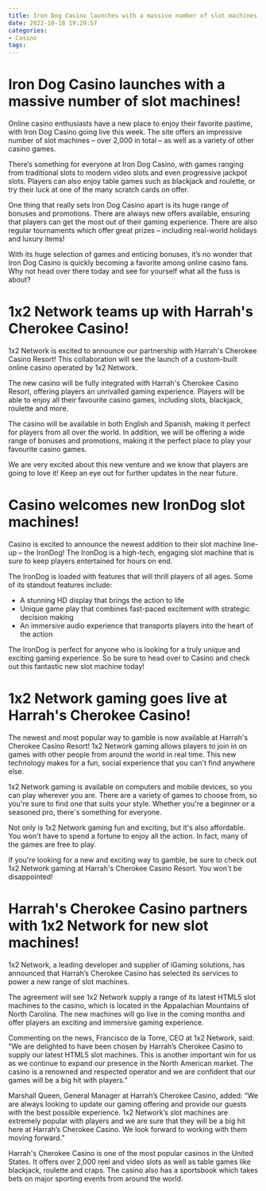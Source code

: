 ```yaml
---
title: Iron Dog Casino launches with a massive number of slot machines!
date: 2022-10-18 19:29:57
categories:
- Casino
tags:
---
```



#  Iron Dog Casino launches with a massive number of slot machines!

Online casino enthusiasts have a new place to enjoy their favorite pastime, with Iron Dog Casino going live this week. The site offers an impressive number of slot machines – over 2,000 in total – as well as a variety of other casino games.

There’s something for everyone at Iron Dog Casino, with games ranging from traditional slots to modern video slots and even progressive jackpot slots. Players can also enjoy table games such as blackjack and roulette, or try their luck at one of the many scratch cards on offer.

One thing that really sets Iron Dog Casino apart is its huge range of bonuses and promotions. There are always new offers available, ensuring that players can get the most out of their gaming experience. There are also regular tournaments which offer great prizes – including real-world holidays and luxury items!

With its huge selection of games and enticing bonuses, it’s no wonder that Iron Dog Casino is quickly becoming a favorite among online casino fans. Why not head over there today and see for yourself what all the fuss is about?

#  1x2 Network teams up with Harrah's Cherokee Casino!

1x2 Network is excited to announce our partnership with Harrah's Cherokee Casino Resort! This collaboration will see the launch of a custom-built online casino operated by 1x2 Network.

The new casino will be fully integrated with Harrah's Cherokee Casino Resort, offering players an unrivalled gaming experience. Players will be able to enjoy all their favourite casino games, including slots, blackjack, roulette and more.

The casino will be available in both English and Spanish, making it perfect for players from all over the world. In addition, we will be offering a wide range of bonuses and promotions, making it the perfect place to play your favourite casino games.

We are very excited about this new venture and we know that players are going to love it! Keep an eye out for further updates in the near future.

#  Casino welcomes new IronDog slot machines!

Casino is excited to announce the newest addition to their slot machine line-up – the IronDog! The IronDog is a high-tech, engaging slot machine that is sure to keep players entertained for hours on end.

The IronDog is loaded with features that will thrill players of all ages. Some of its standout features include:

* A stunning HD display that brings the action to life
* Unique game play that combines fast-paced excitement with strategic decision making
* An immersive audio experience that transports players into the heart of the action

The IronDog is perfect for anyone who is looking for a truly unique and exciting gaming experience. So be sure to head over to Casino and check out this fantastic new slot machine today!

#  1x2 Network gaming goes live at Harrah's Cherokee Casino!

The newest and most popular way to gamble is now available at Harrah's Cherokee Casino Resort! 1x2 Network gaming allows players to join in on games with other people from around the world in real time. This new technology makes for a fun, social experience that you can't find anywhere else.

1x2 Network gaming is available on computers and mobile devices, so you can play wherever you are. There are a variety of games to choose from, so you're sure to find one that suits your style. Whether you're a beginner or a seasoned pro, there's something for everyone.

Not only is 1x2 Network gaming fun and exciting, but it's also affordable. You won't have to spend a fortune to enjoy all the action. In fact, many of the games are free to play.

If you're looking for a new and exciting way to gamble, be sure to check out 1x2 Network gaming at Harrah's Cherokee Casino Resort. You won't be disappointed!

#  Harrah's Cherokee Casino partners with 1x2 Network for new slot machines!

1x2 Network, a leading developer and supplier of iGaming solutions, has announced that Harrah’s Cherokee Casino has selected its services to power a new range of slot machines.

The agreement will see 1x2 Network supply a range of its latest HTML5 slot machines to the casino, which is located in the Appalachian Mountains of North Carolina. The new machines will go live in the coming months and offer players an exciting and immersive gaming experience.

Commenting on the news, Francisco de la Torre, CEO at 1x2 Network, said: “We are delighted to have been chosen by Harrah’s Cherokee Casino to supply our latest HTML5 slot machines. This is another important win for us as we continue to expand our presence in the North American market. The casino is a renowned and respected operator and we are confident that our games will be a big hit with players.”

Marshall Queen, General Manager at Harrah’s Cherokee Casino, added: “We are always looking to update our gaming offering and provide our guests with the best possible experience. 1x2 Network’s slot machines are extremely popular with players and we are sure that they will be a big hit here at Harrah’s Cherokee Casino. We look forward to working with them moving forward.”

Harrah's Cherokee Casino is one of the most popular casinos in the United States. It offers over 2,000 reel and video slots as well as table games like blackjack, roulette and craps. The casino also has a sportsbook which takes bets on major sporting events from around the world.